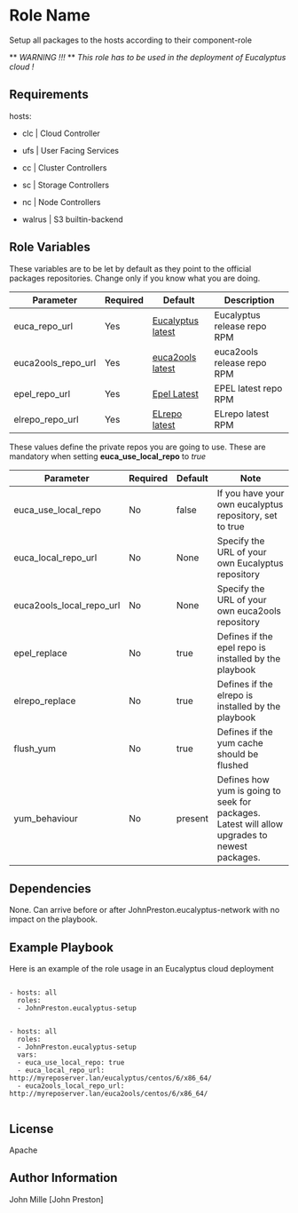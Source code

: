 Role Name
=========

Setup all packages to the hosts according to their component-role

** *WARNING !!!* **
*This role has to be used in the deployment of Eucalyptus cloud !*

Requirements
------------

hosts:

- clc | Cloud Controller

- ufs | User Facing Services

- cc | Cluster Controllers

- sc | Storage Controllers

- nc | Node Controllers

- walrus | S3 builtin-backend

Role Variables
--------------

These variables are to be let by default as they point to the official packages repositories. Change only if you know what you are doing.

| Parameter | Required | Default | Description
|--- |--- |--- |---
| euca_repo_url | Yes | [Eucalyptus latest](https://www.eucalyptus.com/docs/eucalyptus/4.0/#install-guide/installing_euca_release.html)  | Eucalyptus release repo RPM
| euca2ools_repo_url | Yes | [euca2ools latest](https://www.eucalyptus.com/docs/eucalyptus/4.0/#install-guide/installing_euca_release.html)  | euca2ools release repo RPM
| epel_repo_url | Yes | [Epel Latest](http://downloads.eucalyptus.com/software/eucalyptus/4.0/centos/6/x86_64/epel-release-6.noarch.rpm) | EPEL latest repo RPM
| elrepo_repo_url | Yes | [ELrepo latest](http://downloads.eucalyptus.com/software/eucalyptus/4.0/centos/6/x86_64/elrepo-release-6.noarch.rpm)   | ELrepo latest RPM


These values define the private repos you are going to use. These are mandatory when setting **euca_use_local_repo** to *true*

| Parameter | Required | Default | Note
|--- |--- |--- |---
| euca_use_local_repo | No | false | If you have your own eucalyptus repository, set to true
| euca_local_repo_url | No | None | Specify the URL of your own Eucalyptus repository
| euca2ools_local_repo_url | No | None | Specify the URL of your own euca2ools repository
| epel_replace | No | true | Defines if the epel repo is installed by the playbook
| elrepo_replace | No | true | Defines if the elrepo is installed by the playbook
| flush_yum | No | true | Defines if the yum cache should be flushed
| yum_behaviour | No | present | Defines how yum is going to seek for packages. Latest will allow upgrades to newest packages.

Dependencies
------------

None. Can arrive before or after JohnPreston.eucalyptus-network with no impact on the playbook.

Example Playbook
----------------

Here is an example of the role usage in an Eucalyptus cloud deployment

```

- hosts: all
  roles:
  - JohnPreston.eucalyptus-setup

```

```

- hosts: all
  roles:
  - JohnPreston.eucalyptus-setup
  vars:
  - euca_use_local_repo: true
  - euca_local_repo_url: http://myreposerver.lan/eucalyptus/centos/6/x86_64/
  - euca2ools_local_repo_url: http://myreposerver.lan/euca2ools/centos/6/x86_64/


```


License
-------

Apache

Author Information
------------------

John Mille [John Preston]
